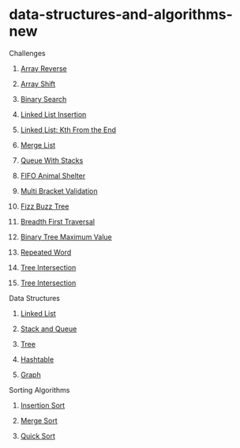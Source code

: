 # data-structures-and-algorithms-new

Challenges

1. [Array Reverse](./challenges/Algorithms/src/main/java/ArrayReverse)

2. [Array Shift](./challenges/Algorithms/src/main/java/ShiftArray)

3. [Binary Search](./challenges/Algorithms/src/main/java/BinarySearch)

4. [Linked List Insertion](./challenges/Algorithms/src/main/java/LLInsertion)

5. [Linked List: Kth From the End](./challenges/Algorithms/src/main/java/LLKthFromTheEnd)

6. [Merge List](./challenges/Algorithms/src/main/java/MergeList)

7. [Queue With Stacks](./challenges/Algorithms/src/main/java/QueueWithStacks)

8. [FIFO Animal Shelter](./challenges/Algorithms/src/main/java/FIFOAnimalShelter)

9. [Multi Bracket Validation](./challenges/Algorithms/src/main/java/MultiBracketValidation)

10. [Fizz Buzz Tree](./challenges/Algorithms/src/main/java/FizzBuzzTree)

11. [Breadth First Traversal](./challenges/Algorithms/src/main/java/BreadthFirst)

12. [Binary Tree Maximum Value](./challenges/Algorithms/src/main/java/MaximumValue)

13. [Repeated Word](./challenges/Algorithms/src/main/java/RepeatedWord)

14. [Tree Intersection](./challenges/Algorithms/src/main/java/TreeIntersection)

15. [Tree Intersection](./challenges/Algorithms/src/main/java/LeftJoin)


Data Structures

1. [Linked List](./challenges/Algorithms/src/main/java/DataStructures/LinkedList)

2. [Stack and Queue](./challenges/Algorithms/src/main/java/DataStructures/StackAndQueue)

3. [Tree](./challenges/Algorithms/src/main/java/DataStructures/Tree)

4. [Hashtable](./challenges/Algorithms/src/main/java/DataStructures/Hashtable)

5. [Graph](./challenges/Algorithms/src/main/java/DataStructures/Graph)

Sorting Algorithms

1. [Insertion Sort](./challenges/Algorithms/src/main/java/Sorting/InsertionSort)

2. [Merge Sort](./challenges/Algorithms/src/main/java/Sorting/MergeSort)

3. [Quick Sort](./challenges/Algorithms/src/main/java/Sorting/QuickSort)